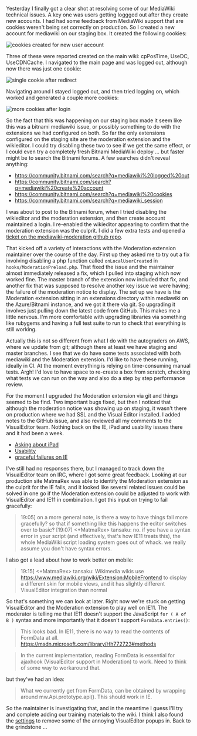Yesterday I finally got a clear shot at resolving some of our MediaWiki technical issues.  A key one was users getting loggged out after they create new accounts.  I had had some feedback from MediaWiki support that are cookies weren't being set correctly on production.  So I created a new account for mediawiki on our staging box.  It created the following cookies:

![cookies created for new user account](https://www.dropbox.com/s/f73wmvq1g31uh6o/Screenshot%202017-05-15%2010.56.38.png?dl=1)

Three of these were reported created on the main wiki: cpPosTime, UseDC, UseCDNCache. I navigated to the main page and was logged out, although now there was just one cookie:

![single cookie after redirect](https://www.dropbox.com/s/mha525jx20y2yow/Screenshot%202017-05-15%2011.00.21.png?dl=1)

Navigating around I stayed logged out, and then tried logging on, which worked and generated a couple more cookies:

![more cookies after login](https://www.dropbox.com/s/h68yx9n2tz9jpv5/Screenshot%202017-05-15%2011.01.59.png?dl=1)

So the fact that this was happening on our staging box made it seem like this was a bitnami mediawiki issue, or possibly something to do with the extensions we had configured on both.  So far the only extensions configured on the staging site are the moderation extension and the wikieditor.  I could try disabling these two to see if we get the same effect, or I could even try a completely fresh Bitnami MediaWiki deploy ... but faster might be to search the Bitnami forums.  A few searches didn't reveal anything:

* https://community.bitnami.com/search?q=mediawiki%20logged%20out
* https://community.bitnami.com/search?q=mediawiki%20create%20account
* https://community.bitnami.com/search?q=mediawiki%20cookies
* https://community.bitnami.com/search?q=mediawiki_session

I was about to post to the Bitnami forum, when I tried disabling the wikieditor and the moderation extension, and then create account maintained a login.  I re-enabled the wikieditor appearing to confirm that the moderation extension was the culprit.  I did a few extra tests and opened a [ticket on the mediawiki-moderation github repo](https://github.com/edwardspec/mediawiki-moderation/issues/11).

That kicked off a variety of interactions with the Moderation extension maintainer over the course of the day.  First up they asked me to try out a fix involving disabling a php function called `onLocalUserCreated` in `hooks/ModerationPreload.php`.  That fixed the issue and the maintainer almost immediately released a fix, which I pulled into staging which now worked fine. The master branch of the extension now included that fix, and another fix that was supposed to resolve another key issue we were having; the failure of the moderation notice to display.  The set up we have is the Moderation extension sitting in an extensions directory within mediawiki on the Azure/Bitnami instance, and we got it there via git.  So upgrading it involves just pulling down the latest code from GitHub.  This makes me a little nervous.  I'm more comfortable with upgrading libraries via something like rubygems and having a full test suite to run to check that everything is still working.

Actually this is not so different from what I do with the autograders on AWS, where we update from git; although there at least we have staging and master branches.  I see that we do have some tests associated with both mediawiki and the Moderation extension.  I'd like to have these running, ideally in CI.  At the moment everything is relying on time-consuming manual tests.  Argh! I'd love to have space to re-create a box from scratch, checking what tests we can run on the way and also do a step by step performance review.

For the moment I upgraded the Moderation extension via git and things seemed to be find.  Two important bugs fixed, but then I noticed that although the moderation notice was showing up on staging, it wasn't there on production where we had SSL and the Visual Editor installed.  I added notes to the GitHub issue, and also reviewed all my comments to the VisualEditor team.  Nothing back on the IE, iPad and usability issues there and it had been a week.

* [Asking about iPad](https://www.mediawiki.org/wiki/Topic:Tqcoy1d9m5sbtf1e)
* [Usability](https://www.mediawiki.org/wiki/Topic:Tql1dw7a2muih6ma)
* [graceful failures on IE](https://www.mediawiki.org/wiki/Topic:Tqcpj4g11oe3b2ht)

I've still had no responses there, but I managed to track down the VisualEditor team on IRC, where I got some great feedback.  Looking at our production site MatmaRex was able to identify the Moderation extension as the culprit for the IE fails, and it looked like several related issues could be solved in one go if the Moderation extension could be adjusted to work with VisualEditor and IE11 in combination.  I got this input on trying to fail gracefully:

> 19:05] <tansaku> on a more general note, is there a way to have things fail more gracefully? so that if something like this happens the editor switches over to basic?
> [19:07] <+MatmaRex> tansaku: no. if you have a syntax error in your script (and effectively, that's how IE11 treats this), the whole MediaWiki script loading system goes out of whack. we really assume you don't have syntax errors.

I also got a lead about how to work better on mobile:

> 19:15] <+MatmaRex> tansaku: Wikimedia wikis use https://www.mediawiki.org/wiki/Extension:MobileFrontend to display a different skin for mobile views, and it has slightly different VisualEditor integration than normal

So that's something we can look at later.  Right now we're stuck on getting VisualEditor and the Moderation extension to play well on IE11.  The moderator is telling me that IE11 doesn't support the JavaScript `for ( A of B )` syntax and more importantly that it doesn't support `FormData.entries()`:

> This looks bad. In IE11, there is no way to read the contents of FormData at all.
https://msdn.microsoft.com/library/Hh772723#methods

> In the current implementation, reading FormData is essential for ajaxhook (VisualEditor support in Moderation) to work. Need to think of some way to workaround that.

but they've had an idea:

> What we currently get from FormData, can be obtained by wrapping around mw.Api.prototype.api(). This should work in IE.

So the maintainer is investigating that, and in the meantime I guess I'll try and complete adding our training materials to the wiki.  I think I also found the [settings](https://www.mediawiki.org/wiki/Extension:VisualEditor#Complete_list_of_configuration_options) to remove some of the annoying VisualEditor popups in.  Back to the grindstone ...
